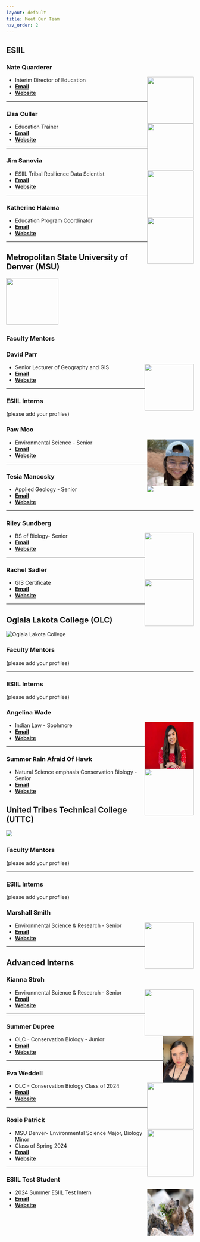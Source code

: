 ```yaml
---
layout: default
title: Meet Our Team
nav_order: 2
---
```


## ESIIL

### **Nate Quarderer** 

<img 
  style="float: right;" 
  src="https://earthlab.colorado.edu/sites/default/files/styles/square_med/public/media/image/profile.png?itok=81I5qGge" 
  width="125" height="125">
  
  * Interim Director of Education
  * <a href = "mailto:naqu1888@colorado.edu" target="_blank">**Email** </a>
  * <a href = "https://earthlab.colorado.edu/our-team/nathan-quarderer" target="_blank">**Website**</a>

***

### **Elsa Culler**

<img 
  style="float: right;" 
  src="https://avatars.githubusercontent.com/u/3465768?v=4" 
  width="125" height="125">
  
* Education Trainer
* <a href="mailto:elcu4811@colorado.edu" target = "_blank">**Email**</a>
* <a href="https://earthlab.colorado.edu/our-team/elsa-culler" target="_blank">**Website**</a>

***

### **Jim Sanovia**

<img 
  style="float: right;" 
  src="https://esiil.org/sites/default/files/inline-images/20221003_143744_1.jpg" 
  width="125" height="125">
  
  * ESIIL Tribal Resilience Data Scientist
  * <a href="mailto: jasa9153@colorado.edu" target="_blank">**Email**
  * <a href="https://esiil.org/our-team" target="_blank">**Website**</a>

***

### **Katherine Halama** 

<img 
  style="float: right;" 
  src="https://earthlab.colorado.edu/sites/default/files/styles/square_med/public/media/image/IMG_20210521_202146%20copy.jpg?itok=mhH4wgui" 
  width="125" height="125">
  
  * Education Program Coordinator
  * <a href="mailto: kaha4475@colorado.edu" target="_blank">**Email**</a>
  * <a href="https://earthlab.colorado.edu/our-team/katherine-halama" target="_blank">**Website**</a>

***

## Metropolitan State University of Denver (MSU)

<img 
  style="float: " 
  src="https://upload.wikimedia.org/wikipedia/en/thumb/c/cc/MSU_Denver_Roadrunners.svg/2880px-MSU_Denver_Roadrunners.svg.png" 
  width="140" height="125">

### **Faculty Mentors** 
 
### **David Parr** 

<img 
  style="float: right;" 
  src="https://daveparr.com/wp-content/uploads/2023/12/1629988354360.jpg" 
  width="132" height="125">
  
  * Senior Lecturer of Geography and GIS
  * <a href="mailto: githubesiil@fishslappingdance.com" target="_blank">**Email**</a>
  * <a href="https://daveparr.com/" target="_blank">**Website**</a>

***

### **ESIIL Interns**

(please add your profiles)


### **Paw Moo** 

<img 
  style="float: right;" 
  src="https://github.com/PawHEKMoo/PawHEKMoo.github.io/blob/main/img/me3.jpeg?raw=true" 
  width="125" height="125">
  
  * Environmental Science - Senior
  * <a href="mailto:pmoo1@msudenver.edu" target="_blank">**Email**</a>
  * <a href="https://pawhekmoo.github.io/" target="_blank">**Website**</a>

***

###  **Tesia Mancosky**

<img 
  style="float: right;" 
  src="https://avatars.githubusercontent.com/u/167322827?v=4" 
  width="125">
  
  * Applied Geology - Senior
  * <a href="mailto:tmancosk@msudenver.edu" target="_blank">**Email**</a>
  * <a href="https://tes-ani.github.io/" target="_blank">**Website**</a>

***

### **Riley Sundberg** 

<img 
  style="float: right;" 
  src="https://github.com/riley-sundberg022/riley-sundberg22.github.io/blob/main/img/RiBeav.jpg?raw=true" 
  width="132" height="125">
  
  * BS of Biology- Senior
  * <a href="mailto:riley.sundberg22@gmail.com" target="_blank">**Email**</a>
  * <a href="https://riley-sundberg022.github.io/riley-sundberg22.github.io/">**Website**</a>

  ***
  
### **Rachel Sadler**

  <img
    style="float: right;" 
    src="https://rachelsadler.github.io/img/profilephoto.jpg" 
    width="132" height="125">
  
  * GIS Certificate 
  * <a href="mailto:rsadler4@msudenver.edu" target="_blank">**Email**</a>
  * <a href="https://rachelsadler.github.io/" target="_blank">**Website**</a>

***
## Oglala Lakota College (OLC)

![Oglala Lakota College](https://www.olc.edu/theme/olc/images/logo.png)

### **Faculty Mentors** 
(please add your profiles)

***

### **ESIIL Interns** 
(please add your profiles)



### **Angelina Wade** 

<img 
  style="float: right;" 
  src="https://github.com/angelinawade12/angelinawade12.github.io/blob/main/img/professional_photo.jpg?raw=true" 
  width="132" height="125">
  
  * Indian Law - Sophmore
  * <a href="mailto: awade29716@olc.edu" target="_blank">**Email**</a>
  * <a href="https://angelinawade12.github.io/" target="_blank">**Website**</a>
  
***

### **Summer Rain Afraid Of Hawk**

<img 
  style="float: right;" 
  src="https://github.com/SummerAfraidofHawk/SummerAfraidofHawk.github.io/blob/main/img/Buffalo%20Harvest.jpg?raw=true" 
  width="132" height="125">
  

  * Natural Science emphasis Conservation Biology - Senior
  * <a href="mailto: safraid19582@olc.edu" target="_blank">**Email**</a>
  * <a href="https://summerafraidofhawk.github.io/" target="_blank">**Website**</a>
  

## United Tribes Technical College (UTTC)

<img src="https://uttc.edu/wp-content/uploads/2021/04/uttc-logo-long.png">

### **Faculty Mentors** 
(please add your profiles)

***

### **ESIIL Interns** 
(please add your profiles)


### **Marshall Smith**
<img 
  style="float: right;" 
  src="https://avatars.githubusercontent.com/u/166548468?v=4" 
  width="132" height="125">
  
  * Environmental Science & Research - Senior
  * <a href="mailto: smith.marshall@stu.uttc.edu" target="_blank">**Email**</a>
  * <a href="https://orduck31.github.io/" target="_blank">**Website**</a>

***

## **Advanced Interns** 

### **Kianna Stroh** 

<img 
  style="float: right;" 
  src="https://avatars.githubusercontent.com/u/128726312?v=4" 
  width="132" height="125">
  
  * Environmental Science & Research - Senior
  * <a href="mailto: stroh.kianna@stu.uttc.edu" target="_blank">**Email**</a>
  * <a href="https://kistroh.github.io/Kistroh-esiil-stars-webpage/" target="_blank">**Website**</a>

***

### **Summer Dupree** 

<img 
  style="float: right;" 
  src="https://github.com/sdupree27886/sdupree/blob/main/AIHEC_headshot_cropped.png" 
  width="auto" height="125">
  
  * OLC - Conservation Biology - Junior
  * <a href="mailto: sdupree27886@olc.edu" target="_blank">**Email**</a>
  * <a href="https://sdupree27886.github.io/sdupree/" target="_blank">**Website**</a>

***

### **Eva Weddell** 

<img 
  style="float: right;" 
  src="https://user-images.githubusercontent.com/127869863/225917439-27c8abbd-e51c-4826-9f9a-bce48a1c4297.jpg" 
  width="125" height="125">
  
  * OLC - Conservation Biology Class of 2024
  * <a href="mailto: eweddell26630@olc.edu" target="_blank">**Email**</a>
  * <a href="https://evaweddell.github.io/evaweddell-esiil-stars-webpage/" target="_blank">**Website**</a>

***

### **Rosie Patrick**

<img 
  style="float: right;" 
  src="https://github.com/finalfemme/Rosie-esiil-stars/blob/main/20240426_114221_square.jpg?raw=true" 
  width="125" height="125">
  
  * MSU Denver- Environmental Science Major, Biology Minor
  * Class of Spring 2024
  * <a href="mailto:kpatric4@msudenver.edu" target="_blank">**Email**</a>
  * <a href="https://github.com/finalfemme" target="_blank">**Website**</a>

***

### **ESIIL Test Student** 

<img 
  style="float: right;" 
  src="https://github.com/ESIILtest24/ESIILtest24.github.io/blob/main/img/pika.jpeg?raw=true" 
  width="125" height="125">
  
  * 2024 Summer ESIIL Test Intern
  * <a href = "mailto:ESIILtest24@gmail.com" target="_blank">**Email**</a>
  * <a href = "https://esiiltest24.github.io" target="_blank">**Website**</a>
